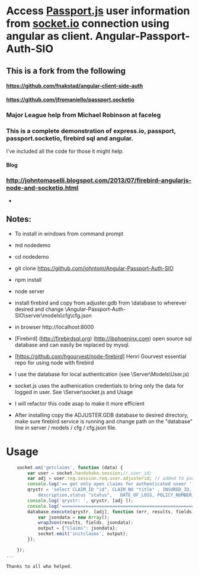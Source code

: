Access [Passport.js](http://passportjs.org) user information from [socket.io](http://socket.io) connection using angular as client.
Angular-Passport-Auth-SIO
=========================
## This is a fork from the following

#### https://github.com/fnakstad/angular-client-side-auth

#### https://github.com/jfromaniello/passport.socketio

### Major League help from Michael Robinson at faceleg
### This is a complete demonstration  of express.io,  passport, passport.socketio, firebird sql and angular.
I've included all the code for those it might help.

#### Blog
### http://johntomaselli.blogspot.com/2013/07/firebird-angularjs-node-and-socketio.html
- 
## Notes:
- To install in windows from command prompt
- md nodedemo
- cd nodedemo
- git clone https://github.com/johntom/Angular-Passport-Auth-SIO
- npm install
- node server
- install firebird and copy from adjuster.gdb from \database to wherever desired and change \Angular-Passport-Auth-SIO\server\models\cfg\cfg.json
- in browser http://localhost:8000

- [Firebird] (http://firebirdsql.org) (http://ibphoeninx.com) open source sql database and can easily be replaced by mysql.
- [https://github.com/hgourvest/node-firebird] Henri Gourvest essential repo for using node with firebird
- I use the database for local authentication (see \Server\Models\User.js)
- socket.js uses the authenication credentials to bring only the data for logged in user. See \Server\socket.js and  Usage
- I will refactor this code asap to make it more efficient

- After installing copy the ADJUSTER.GDB database to desired directory, make sure firebird service is running
and change path on the "database" line in  server / models / cfg / cfg.json file.

Usage 
=====
```javascript
    socket.on('getclaims', function (data) {
        var user = socket.handshake.session;//.user_id;
        var adj = user.req.session.req.user.adjusterid; // added to passport
        console.log('== get only open claims for authenticated useer ', adj)
        qrystr = 'select CLAIM_ID "id", CLAIM_NO "title" , INSURED_ID, CLAIM_TYPE "type", ADJUSTER_ID, ACCOUNT_REP_ID "reporter" , INSURANCE_COMPANY_ID "assignee"  , \
            description,status "status",   DATE_OF_LOSS, POLICY_NUMBER,REPORTED,RECOVERY_COMMENTS,RECEIVED from CLAIM where ADJUSTER_ID= ? and status = 1 ';
        console.log('qrystr: ', qrystr, [adj ]);
        console.log('==============================================================');
        database.execute(qrystr, [adj], function (err, results, fields) {
            var jsondata = new Array();
            wrapJson(results, fields, jsondata);
            output = {"Claims": jsondata};
            socket.emit('initclaims', output);
        });

    });
...

Thanks to all who helped.


